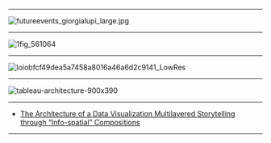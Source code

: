
-----------

![futureevents_giorgialupi_large.jpg](https://i2.wp.com/www.brainpickings.org/wp-content/uploads/2012/11/futureevents_giorgialupi_large.jpg?ssl=1)


-------

![1fig_561064](https://blogs.sap.com/wp-content/uploads/2014/10/1fig_561064.png)

--------

![loiobfcf49dea5a7458a8016a46a6d2c9141_LowRes](https://help.sap.com/doc/PRODUCTION/199e59980a4e4ddeb2819fb26370f0c8/2.0.2.0/en-US/loiobfcf49dea5a7458a8016a46a6d2c9141_LowRes.png)

----------

![tableau-architecture-900x390](https://bianalystblog.files.wordpress.com/2016/01/tableau-architecture-900x390.jpg)

----------------

- [The Architecture of
a Data Visualization
Multilayered Storytelling through “Info-spatial” Compositions](https://medium.com/accurat-studio/the-architecture-of-a-data-visualization-470b807799b4)

---------
